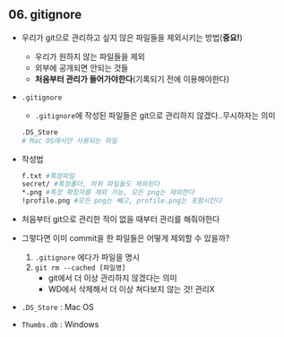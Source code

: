 ## 06. gitignore

- 우리가 git으로 관리하고 싶지 않은 파일들을 제외시키는 방법(**중요!**)

  - 우리가 원하지 않는 파일들을 제외
  - 외부에 공개되면 안되는 것들
  - **처음부터 관리가 들어가야한다**(기록되기 전에 이용해야한다)

- `.gitignore`

  - `.gitignore`에 작성된 파일들은 git으로 관리하지 않겠다..무시하자는 의미

  ```bash
  .DS_Store
  # Mac OS에서만 사용되는 파일
  ```

- 작성법

  ``` bash
  f.txt #특정파일
  secret/ #특정폴더, 하위 파일들도 제외된다
  *.png #특정 확장자를 제외 가능, 모든 png는 제외한다
  !profile.png #모든 png는 빼고, profile.png는 포함시킨다
  ```

- 처음부터 git으로 관리한 적이 없을 때부터 관리를 해줘야한다
- 그렇다면 이미 commit을 한 파일들은 어떻게 제외할 수 있을까?
  1. `.gitignore` 에다가 파일을 명시
  2. `git rm --cached [파일명]`
     - git에서 더 이상 관리하지 않겠다는 의미
     - WD에서 삭제해서 더 이상 쳐다보지 않는 것! 관리X

- `.DS_Store` : Mac OS
- `Thumbs.db` : Windows
